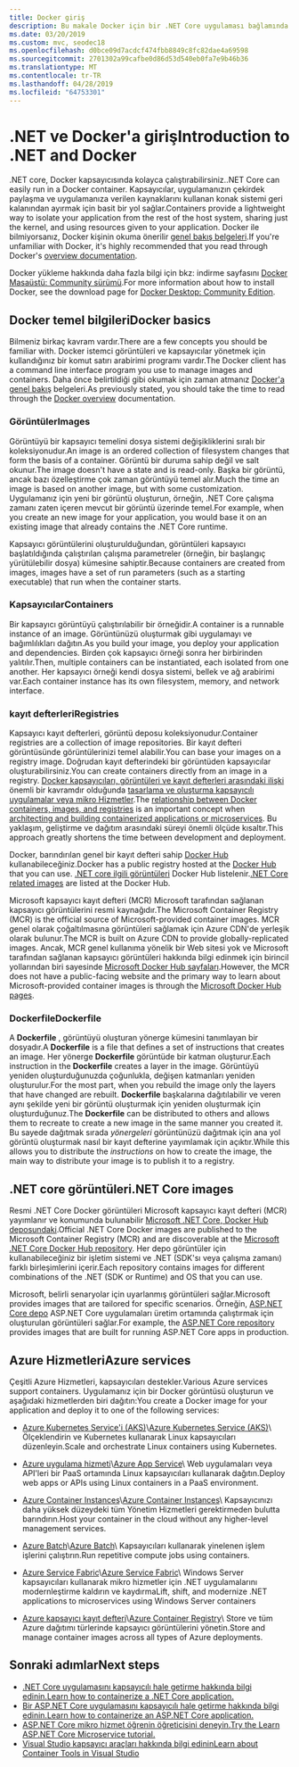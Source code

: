 ```yaml
---
title: Docker giriş
description: Bu makale Docker için bir .NET Core uygulaması bağlamında bir giriş ve genel bakış sağlar.
ms.date: 03/20/2019
ms.custom: mvc, seodec18
ms.openlocfilehash: d0bce09d7acdcf474fbb8849c8fc82dae4a69598
ms.sourcegitcommit: 2701302a99cafbe0d86d53d540eb0fa7e9b46b36
ms.translationtype: MT
ms.contentlocale: tr-TR
ms.lasthandoff: 04/28/2019
ms.locfileid: "64753301"
---
```

# <a name="introduction-to-net-and-docker"></a><span data-ttu-id="0986b-103">.NET ve Docker'a giriş</span><span class="sxs-lookup"><span data-stu-id="0986b-103">Introduction to .NET and Docker</span></span>

<span data-ttu-id="0986b-104">.NET core, Docker kapsayıcısında kolayca çalıştırabilirsiniz.</span><span class="sxs-lookup"><span data-stu-id="0986b-104">.NET Core can easily run in a Docker container.</span></span> <span data-ttu-id="0986b-105">Kapsayıcılar, uygulamanızın çekirdek paylaşma ve uygulamanıza verilen kaynaklarını kullanan konak sistemi geri kalanından ayırmak için basit bir yol sağlar.</span><span class="sxs-lookup"><span data-stu-id="0986b-105">Containers provide a lightweight way to isolate your application from the rest of the host system, sharing just the kernel, and using resources given to your application.</span></span> <span data-ttu-id="0986b-106">Docker ile bilmiyorsanız, Docker kişinin okuma önerilir [genel bakış belgeleri](https://docs.docker.com/engine/docker-overview/).</span><span class="sxs-lookup"><span data-stu-id="0986b-106">If you're unfamiliar with Docker, it's highly recommended that you read through Docker's [overview documentation](https://docs.docker.com/engine/docker-overview/).</span></span>

<span data-ttu-id="0986b-107">Docker yükleme hakkında daha fazla bilgi için bkz: indirme sayfasını [Docker Masaüstü: Community sürümü](https://www.docker.com/products/docker-desktop).</span><span class="sxs-lookup"><span data-stu-id="0986b-107">For more information about how to install Docker, see the download page for [Docker Desktop: Community Edition](https://www.docker.com/products/docker-desktop).</span></span>

## <a name="docker-basics"></a><span data-ttu-id="0986b-108">Docker temel bilgileri</span><span class="sxs-lookup"><span data-stu-id="0986b-108">Docker basics</span></span>

<span data-ttu-id="0986b-109">Bilmeniz birkaç kavram vardır.</span><span class="sxs-lookup"><span data-stu-id="0986b-109">There are a few concepts you should be familiar with.</span></span> <span data-ttu-id="0986b-110">Docker istemci görüntüleri ve kapsayıcılar yönetmek için kullandığınız bir komut satırı arabirimi programı vardır.</span><span class="sxs-lookup"><span data-stu-id="0986b-110">The Docker client has a command line interface program you use to manage images and containers.</span></span> <span data-ttu-id="0986b-111">Daha önce belirtildiği gibi okumak için zaman atmanız [Docker'a genel bakış](https://docs.docker.com/engine/docker-overview/) belgeleri.</span><span class="sxs-lookup"><span data-stu-id="0986b-111">As previously stated, you should take the time to read through the [Docker overview](https://docs.docker.com/engine/docker-overview/) documentation.</span></span> 

### <a name="images"></a><span data-ttu-id="0986b-112">Görüntüler</span><span class="sxs-lookup"><span data-stu-id="0986b-112">Images</span></span>

<span data-ttu-id="0986b-113">Görüntüyü bir kapsayıcı temelini dosya sistemi değişikliklerini sıralı bir koleksiyonudur.</span><span class="sxs-lookup"><span data-stu-id="0986b-113">An image is an ordered collection of filesystem changes that form the basis of a container.</span></span> <span data-ttu-id="0986b-114">Görüntü bir duruma sahip değil ve salt okunur.</span><span class="sxs-lookup"><span data-stu-id="0986b-114">The image doesn't have a state and is read-only.</span></span> <span data-ttu-id="0986b-115">Başka bir görüntü, ancak bazı özelleştirme çok zaman görüntüyü temel alır.</span><span class="sxs-lookup"><span data-stu-id="0986b-115">Much the time an image is based on another image, but with some customization.</span></span> <span data-ttu-id="0986b-116">Uygulamanız için yeni bir görüntü oluşturun, örneğin, .NET Core çalışma zamanı zaten içeren mevcut bir görüntü üzerinde temel.</span><span class="sxs-lookup"><span data-stu-id="0986b-116">For example, when you create an new image for your application, you would base it on an existing image that already contains the .NET Core runtime.</span></span>

<span data-ttu-id="0986b-117">Kapsayıcı görüntülerini oluşturulduğundan, görüntüleri kapsayıcı başlatıldığında çalıştırılan çalışma parametreler (örneğin, bir başlangıç yürütülebilir dosya) kümesine sahiptir.</span><span class="sxs-lookup"><span data-stu-id="0986b-117">Because containers are created from images, images have a set of run parameters (such as a starting executable) that run when the container starts.</span></span>

### <a name="containers"></a><span data-ttu-id="0986b-118">Kapsayıcılar</span><span class="sxs-lookup"><span data-stu-id="0986b-118">Containers</span></span>

<span data-ttu-id="0986b-119">Bir kapsayıcı görüntüyü çalıştırılabilir bir örneğidir.</span><span class="sxs-lookup"><span data-stu-id="0986b-119">A container is a runnable instance of an image.</span></span> <span data-ttu-id="0986b-120">Görüntünüzü oluşturmak gibi uygulamayı ve bağımlılıkları dağıtın.</span><span class="sxs-lookup"><span data-stu-id="0986b-120">As you build your image, you deploy your application and dependencies.</span></span> <span data-ttu-id="0986b-121">Birden çok kapsayıcı örneği sonra her birbirinden yalıtılır.</span><span class="sxs-lookup"><span data-stu-id="0986b-121">Then, multiple containers can be instantiated, each isolated from one another.</span></span> <span data-ttu-id="0986b-122">Her kapsayıcı örneği kendi dosya sistemi, bellek ve ağ arabirimi var.</span><span class="sxs-lookup"><span data-stu-id="0986b-122">Each container instance has its own filesystem, memory, and network interface.</span></span>

### <a name="registries"></a><span data-ttu-id="0986b-123">kayıt defterleri</span><span class="sxs-lookup"><span data-stu-id="0986b-123">Registries</span></span>

<span data-ttu-id="0986b-124">Kapsayıcı kayıt defterleri, görüntü deposu koleksiyonudur.</span><span class="sxs-lookup"><span data-stu-id="0986b-124">Container registries are a collection of image repositories.</span></span> <span data-ttu-id="0986b-125">Bir kayıt defteri görüntüsünde görüntülerinizi temel alabilir.</span><span class="sxs-lookup"><span data-stu-id="0986b-125">You can base your images on a registry image.</span></span> <span data-ttu-id="0986b-126">Doğrudan kayıt defterindeki bir görüntüden kapsayıcılar oluşturabilirsiniz.</span><span class="sxs-lookup"><span data-stu-id="0986b-126">You can create containers directly from an image in a registry.</span></span> <span data-ttu-id="0986b-127">[Docker kapsayıcıları, görüntüleri ve kayıt defterleri arasındaki ilişki](../../standard/microservices-architecture/container-docker-introduction/docker-containers-images-registries.md) önemli bir kavramdır olduğunda [tasarlama ve oluşturma kapsayıcılı uygulamalar veya mikro Hizmetler](../../standard/microservices-architecture/architect-microservice-container-applications/index.md).</span><span class="sxs-lookup"><span data-stu-id="0986b-127">The [relationship between Docker containers, images, and registries](../../standard/microservices-architecture/container-docker-introduction/docker-containers-images-registries.md) is an important concept when [architecting and building containerized applications or microservices](../../standard/microservices-architecture/architect-microservice-container-applications/index.md).</span></span> <span data-ttu-id="0986b-128">Bu yaklaşım, geliştirme ve dağıtım arasındaki süreyi önemli ölçüde kısaltır.</span><span class="sxs-lookup"><span data-stu-id="0986b-128">This approach greatly shortens the time between development and deployment.</span></span>

<span data-ttu-id="0986b-129">Docker, barındırılan genel bir kayıt defteri sahip [Docker Hub](https://hub.docker.com/) kullanabileceğiniz.</span><span class="sxs-lookup"><span data-stu-id="0986b-129">Docker has a public registry hosted at the [Docker Hub](https://hub.docker.com/) that you can use.</span></span> <span data-ttu-id="0986b-130">[.NET core ilgili görüntüleri](https://hub.docker.com/_/microsoft-dotnet-core/) Docker Hub listelenir.</span><span class="sxs-lookup"><span data-stu-id="0986b-130">[.NET Core related images](https://hub.docker.com/_/microsoft-dotnet-core/) are listed at the Docker Hub.</span></span> 

<span data-ttu-id="0986b-131">Microsoft kapsayıcı kayıt defteri (MCR) Microsoft tarafından sağlanan kapsayıcı görüntülerini resmi kaynağıdır.</span><span class="sxs-lookup"><span data-stu-id="0986b-131">The Microsoft Container Registry (MCR) is the official source of Microsoft-provided container images.</span></span> <span data-ttu-id="0986b-132">MCR genel olarak çoğaltılmasına görüntüleri sağlamak için Azure CDN'de yerleşik olarak bulunur.</span><span class="sxs-lookup"><span data-stu-id="0986b-132">The MCR is built on Azure CDN to provide globally-replicated images.</span></span> <span data-ttu-id="0986b-133">Ancak, MCR genel kullanıma yönelik bir Web sitesi yok ve Microsoft tarafından sağlanan kapsayıcı görüntüleri hakkında bilgi edinmek için birincil yollarından biri sayesinde [Microsoft Docker Hub sayfaları](https://hub.docker.com/_/microsoft-dotnet-core/).</span><span class="sxs-lookup"><span data-stu-id="0986b-133">However, the MCR does not have a public-facing website and the primary way to learn about Microsoft-provided container images is through the [Microsoft Docker Hub pages](https://hub.docker.com/_/microsoft-dotnet-core/).</span></span>

### <a name="dockerfile"></a><span data-ttu-id="0986b-134">Dockerfile</span><span class="sxs-lookup"><span data-stu-id="0986b-134">Dockerfile</span></span>

<span data-ttu-id="0986b-135">A **Dockerfile** , görüntüyü oluşturan yönerge kümesini tanımlayan bir dosyadır.</span><span class="sxs-lookup"><span data-stu-id="0986b-135">A **Dockerfile** is a file that defines a set of instructions that creates an image.</span></span> <span data-ttu-id="0986b-136">Her yönerge **Dockerfile** görüntüde bir katman oluşturur.</span><span class="sxs-lookup"><span data-stu-id="0986b-136">Each instruction in the **Dockerfile** creates a layer in the image.</span></span> <span data-ttu-id="0986b-137">Görüntüyü yeniden oluşturduğunuzda çoğunlukla, değişen katmanları yeniden oluşturulur.</span><span class="sxs-lookup"><span data-stu-id="0986b-137">For the most part, when you rebuild the image only the layers that have changed are rebuilt.</span></span> <span data-ttu-id="0986b-138">**Dockerfile** başkalarına dağıtılabilir ve veren aynı şekilde yeni bir görüntü oluşturmak için yeniden oluşturmak için oluşturduğunuz.</span><span class="sxs-lookup"><span data-stu-id="0986b-138">The **Dockerfile** can be distributed to others and allows them to recreate to create a new image in the same manner you created it.</span></span> <span data-ttu-id="0986b-139">Bu sayede dağıtmak sırada *yönergeleri* görüntünüzü dağıtmak için ana yol görüntü oluşturmak nasıl bir kayıt defterine yayımlamak için açıktır.</span><span class="sxs-lookup"><span data-stu-id="0986b-139">While this allows you to distribute the *instructions* on how to create the image, the main way to distribute your image is to publish it to a registry.</span></span>

## <a name="net-core-images"></a><span data-ttu-id="0986b-140">.NET core görüntüleri</span><span class="sxs-lookup"><span data-stu-id="0986b-140">.NET Core images</span></span>

<span data-ttu-id="0986b-141">Resmi .NET Core Docker görüntüleri Microsoft kapsayıcı kayıt defteri (MCR) yayımlanır ve konumunda bulunabilir [Microsoft .NET Core, Docker Hub deposundaki](https://hub.docker.com/_/microsoft-dotnet-core/).</span><span class="sxs-lookup"><span data-stu-id="0986b-141">Official .NET Core Docker images are published to the Microsoft Container Registry (MCR) and are discoverable at the [Microsoft .NET Core Docker Hub repository](https://hub.docker.com/_/microsoft-dotnet-core/).</span></span> <span data-ttu-id="0986b-142">Her depo görüntüler için kullanabileceğiniz bir işletim sistemi ve .NET (SDK'sı veya çalışma zamanı) farklı birleşimlerini içerir.</span><span class="sxs-lookup"><span data-stu-id="0986b-142">Each repository contains images for different combinations of the .NET (SDK or Runtime) and OS that you can use.</span></span> 

<span data-ttu-id="0986b-143">Microsoft, belirli senaryolar için uyarlanmış görüntüleri sağlar.</span><span class="sxs-lookup"><span data-stu-id="0986b-143">Microsoft provides images that are tailored for specific scenarios.</span></span> <span data-ttu-id="0986b-144">Örneğin, [ASP.NET Core depo](https://hub.docker.com/_/microsoft-dotnet-core-aspnet/) ASP.NET Core uygulamaları üretim ortamında çalıştırmak için oluşturulan görüntüleri sağlar.</span><span class="sxs-lookup"><span data-stu-id="0986b-144">For example, the [ASP.NET Core repository](https://hub.docker.com/_/microsoft-dotnet-core-aspnet/) provides images that are built for running ASP.NET Core apps in production.</span></span>

## <a name="azure-services"></a><span data-ttu-id="0986b-145">Azure Hizmetleri</span><span class="sxs-lookup"><span data-stu-id="0986b-145">Azure services</span></span>

<span data-ttu-id="0986b-146">Çeşitli Azure Hizmetleri, kapsayıcıları destekler.</span><span class="sxs-lookup"><span data-stu-id="0986b-146">Various Azure services support containers.</span></span> <span data-ttu-id="0986b-147">Uygulamanız için bir Docker görüntüsü oluşturun ve aşağıdaki hizmetlerden biri dağıtın:</span><span class="sxs-lookup"><span data-stu-id="0986b-147">You create a Docker image for your application and deploy it to one of the following services:</span></span>

* <span data-ttu-id="0986b-148">[Azure Kubernetes Service'i (AKS)](https://azure.microsoft.com/services/kubernetes-service/)\\</span><span class="sxs-lookup"><span data-stu-id="0986b-148">[Azure Kubernetes Service (AKS)](https://azure.microsoft.com/services/kubernetes-service/)\\</span></span>
<span data-ttu-id="0986b-149">Ölçeklendirin ve Kubernetes kullanarak Linux kapsayıcıları düzenleyin.</span><span class="sxs-lookup"><span data-stu-id="0986b-149">Scale and orchestrate Linux containers using Kubernetes.</span></span>

* <span data-ttu-id="0986b-150">[Azure uygulama hizmeti](https://azure.microsoft.com/services/app-service/containers/)\\</span><span class="sxs-lookup"><span data-stu-id="0986b-150">[Azure App Service](https://azure.microsoft.com/services/app-service/containers/)\\</span></span>
<span data-ttu-id="0986b-151">Web uygulamaları veya API'leri bir PaaS ortamında Linux kapsayıcıları kullanarak dağıtın.</span><span class="sxs-lookup"><span data-stu-id="0986b-151">Deploy web apps or APIs using Linux containers in a PaaS environment.</span></span>

* <span data-ttu-id="0986b-152">[Azure Container Instances](https://azure.microsoft.com/services/container-instances/)\\</span><span class="sxs-lookup"><span data-stu-id="0986b-152">[Azure Container Instances](https://azure.microsoft.com/services/container-instances/)\\</span></span>
<span data-ttu-id="0986b-153">Kapsayıcınızı daha yüksek düzeydeki tüm Yönetim Hizmetleri gerektirmeden bulutta barındırın.</span><span class="sxs-lookup"><span data-stu-id="0986b-153">Host your container in the cloud without any higher-level management services.</span></span>

* <span data-ttu-id="0986b-154">[Azure Batch](https://azure.microsoft.com/services/batch/)\\</span><span class="sxs-lookup"><span data-stu-id="0986b-154">[Azure Batch](https://azure.microsoft.com/services/batch/)\\</span></span>
<span data-ttu-id="0986b-155">Kapsayıcıları kullanarak yinelenen işlem işlerini çalıştırın.</span><span class="sxs-lookup"><span data-stu-id="0986b-155">Run repetitive compute jobs using containers.</span></span>

* <span data-ttu-id="0986b-156">[Azure Service Fabric](https://azure.microsoft.com/services/service-fabric/)\\</span><span class="sxs-lookup"><span data-stu-id="0986b-156">[Azure Service Fabric](https://azure.microsoft.com/services/service-fabric/)\\</span></span>
<span data-ttu-id="0986b-157">Windows Server kapsayıcıları kullanarak mikro hizmetler için .NET uygulamalarını modernleştirme kaldırın ve kaydırma</span><span class="sxs-lookup"><span data-stu-id="0986b-157">Lift, shift, and modernize .NET applications to microservices using Windows Server containers</span></span>

* <span data-ttu-id="0986b-158">[Azure kapsayıcı kayıt defteri](https://azure.microsoft.com/services/container-registry/)\\</span><span class="sxs-lookup"><span data-stu-id="0986b-158">[Azure Container Registry](https://azure.microsoft.com/services/container-registry/)\\</span></span>
<span data-ttu-id="0986b-159">Store ve tüm Azure dağıtımı türlerinde kapsayıcı görüntülerini yönetin.</span><span class="sxs-lookup"><span data-stu-id="0986b-159">Store and manage container images across all types of Azure deployments.</span></span>

## <a name="next-steps"></a><span data-ttu-id="0986b-160">Sonraki adımlar</span><span class="sxs-lookup"><span data-stu-id="0986b-160">Next steps</span></span>

* [<span data-ttu-id="0986b-161">.NET Core uygulamasını kapsayıcılı hale getirme hakkında bilgi edinin.</span><span class="sxs-lookup"><span data-stu-id="0986b-161">Learn how to containerize a .NET Core application.</span></span>](build-docker-netcore-container.md)
* [<span data-ttu-id="0986b-162">Bir ASP.NET Core uygulamasını kapsayıcılı hale getirme hakkında bilgi edinin.</span><span class="sxs-lookup"><span data-stu-id="0986b-162">Learn how to containerize an ASP.NET Core application.</span></span>](/aspnet/core/host-and-deploy/docker/building-net-docker-images)
* [<span data-ttu-id="0986b-163">ASP.NET Core mikro hizmet öğrenin öğreticisini deneyin.</span><span class="sxs-lookup"><span data-stu-id="0986b-163">Try the Learn ASP.NET Core Microservice tutorial.</span></span>](https://dotnet.microsoft.com/learn/web/aspnet-microservice-tutorial/intro)
* [<span data-ttu-id="0986b-164">Visual Studio kapsayıcı araçları hakkında bilgi edinin</span><span class="sxs-lookup"><span data-stu-id="0986b-164">Learn about Container Tools in Visual Studio</span></span>](/visualstudio/containers/overview)
